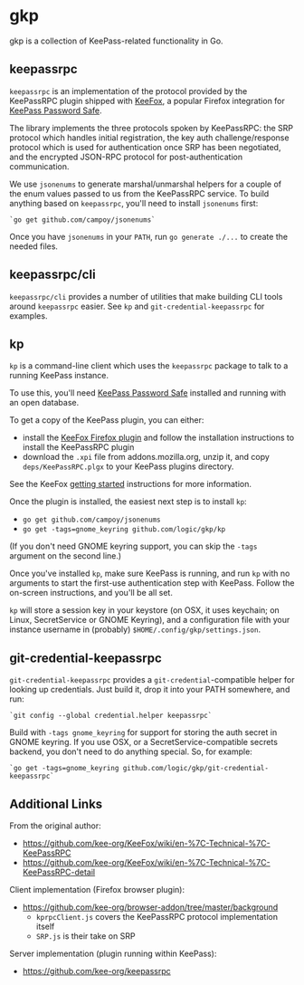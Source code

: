 gkp
===

gkp is a collection of KeePass-related functionality in Go.

keepassrpc
----------

`keepassrpc` is an implementation of the protocol provided by the KeePassRPC
plugin shipped with [KeeFox](http://keefox.org), a popular Firefox integration
for [KeePass Password Safe](http://keepass.info).

The library implements the three protocols spoken by KeePassRPC: the SRP
protocol which handles initial registration, the key auth challenge/response
protocol which is used for authentication once SRP has been negotiated, and
the encrypted JSON-RPC protocol for post-authentication communication.

We use `jsonenums` to generate marshal/unmarshal helpers for a couple of the
enum values passed to us from the KeePassRPC service. To build anything based
on `keepassrpc`, you'll need to install `jsonenums` first:

    `go get github.com/campoy/jsonenums`

Once you have `jsonenums` in your `PATH`, run `go generate ./...` to create the
needed files.

keepassrpc/cli
--------------

`keepassrpc/cli` provides a number of utilities that make building CLI tools
around `keepassrpc` easier. See `kp` and `git-credential-keepassrpc` for
examples.

kp
--

`kp` is a command-line client which uses the `keepassrpc` package to talk to a
running KeePass instance.

To use this, you'll need [KeePass Password Safe](http://keepass.info/)
installed and running with an open database.

To get a copy of the KeePass plugin, you can either:
* install the [KeeFox Firefox plugin](https://addons.mozilla.org/en-US/firefox/addon/keefox/)
  and follow the installation instructions to install the KeePassRPC plugin
* download the `.xpi` file from addons.mozilla.org, unzip it, and copy
  `deps/KeePassRPC.plgx` to your KeePass plugins directory.

See the KeeFox
[getting started](https://github.com/kee-org/KeeFox/wiki/en-%7C-Getting-started)
instructions for more information.

Once the plugin is installed, the easiest next step is to install `kp`:
* `go get github.com/campoy/jsonenums`
* `go get -tags=gnome_keyring github.com/logic/gkp/kp`

(If you don't need GNOME keyring support, you can skip the `-tags` argument
on the second line.)

Once you've installed `kp`, make sure KeePass is running, and run `kp` with no
arguments to start the first-use authentication step with KeePass. Follow the
on-screen instructions, and you'll be all set.

`kp` will store a session key in your keystore (on OSX, it uses keychain; on
Linux, SecretService or GNOME Keyring), and a configuration file with your
instance username in (probably) `$HOME/.config/gkp/settings.json`.

git-credential-keepassrpc
-------------------------

`git-credential-keepassrpc` provides a `git-credential`-compatible helper for
looking up credentials. Just build it, drop it into your PATH somewhere, and
run:

    `git config --global credential.helper keepassrpc`

Build with `-tags gnome_keyring` for support for storing the auth secret in
GNOME keyring. If you use OSX, or a SecretService-compatible secrets backend,
you don't need to do anything special. So, for example:

    `go get -tags=gnome_keyring github.com/logic/gkp/git-credential-keepassrpc`

Additional Links
----------------

From the original author:
* https://github.com/kee-org/KeeFox/wiki/en-%7C-Technical-%7C-KeePassRPC
* https://github.com/kee-org/KeeFox/wiki/en-%7C-Technical-%7C-KeePassRPC-detail

Client implementation (Firefox browser plugin):
* https://github.com/kee-org/browser-addon/tree/master/background
  * `kprpcClient.js` covers the KeePassRPC protocol implementation itself
  * `SRP.js` is their take on SRP

Server implementation (plugin running within KeePass):
* https://github.com/kee-org/keepassrpc
